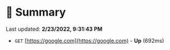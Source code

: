 # 📖 Summary
Last updated: **2/23/2022, 9:31:43 PM**

- `GET` [https://google.com](https://google.com) - **Up** (692ms)
